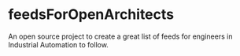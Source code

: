 # feedsForOpenArchitects
An open source project to create a great list of feeds for engineers in Industrial Automation to follow.
